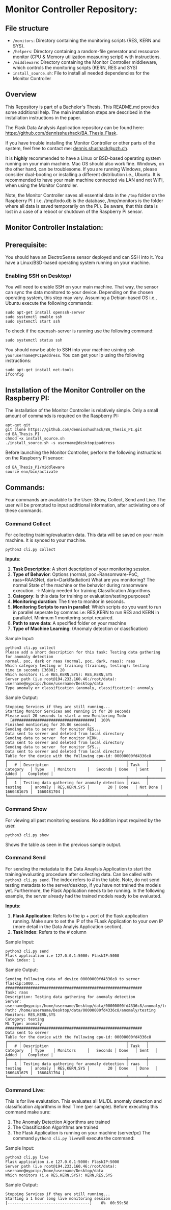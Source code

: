 # Monitor Controller Repository:

##  File structure 
* `/monitors`: Directory containing the monitoring scripts (RES, KERN and SYS).
* `/helpers`: Directory containing a random-file generator and ressource monitor (CPU & Memory utilization measuring script) with instructions.
* `/middleware`: Directory containing the Monitor Controller middleware, which controls the monitoring scripts (KERN, RES and SYS)
* `install_source.sh`: File to install all needed dependencies for the Monitor Controller

## Overview
This Repository is part of a Bachelor's Thesis. This README.md provides some additional help. The main installation steps are described in the installation instructions in the paper.

The Flask Data Analysis Application repository can be found here: https://github.com/dennisshushack/BA_Thesis_Flask.

If you have trouble installing the Monitor Controller or other parts of the system, feel free to contact me: dennis.shushack@uzh.ch.

It is **highly** recommended to have a Linux or BSD-based operating system running on your main machine. Mac OS should also work fine.
Windows, on the other hand, can be troublesome. If you are running Windows, please consider dual-booting or installing a different distribution i.e., Ubuntu. It is recommended to have your main machine connected via LAN and not WIFI, when using the Monitor Controller.

Note, the Monitor Controller saves all essential data in the `/tmp` folder on the Raspberry PI ( i.e. /tmp/todo.db is the database,  /tmp/monitors is the folder where all data is saved temporarily on the PI.). Be aware, that this data is lost in a case of a reboot or shutdown of the Raspberry Pi sensor. 

## Monitor Controller Instalation:

## Prerequisite:
You should have an ElectroSense sensor deployed and can SSH into it. 
You have a Linux/BSD-based operating system running on your machine.

### Enabling SSH on Desktop/
You will need to enable SSH on your main machine. That way, the sensor can sync the data monitored to your device. Depending on the chosen operating system, this step may vary. Assuming a Debian-based OS i.e., Ubuntu execute the following commands:
```
sudo apt-get install openssh-server
sudo systemctl enable ssh
sudo systemctl start ssh
```

To check if the openssh-server is running use the following command:
```
sudo systemctl status ssh
```
You should now be able to SSH into your machine usining `ssh yourusername@PCIpAddress`. You can get your ip using the following instructions:
```
sudo apt-get install net-tools
ifconfig
```

## Installation of the Monitor Controller on the Raspberry PI:
The installation of the Monitor Controller is relatively simple. Only a small amount of commands is required on the Raspberry PI:

```
apt-get git
git clone https://github.com/dennisshushack/BA_Thesis_PI.git
cd BA_Thesis_PI
chmod +x install_source.sh
./install_source.sh -s username@desktopipaddress
```
Before launching the Monitor Controller, perform the following instructions on the Raspberry Pi sensor: 
```
cd BA_Thesis_PI/middleware
source env/bin/activate
```
## Commands:
Four commands are available to the User: Show, Collect, Send and Live.
The user will be prompted to input additional information, after activiating one of these commands. 

### Command Collect
For collecting training/evaluation data. This data will be saved on your main machine. It is synced to your machine.
```
python3 cli.py collect
```
  
**Inputs**:

1. **Task Description**: A short description of your monitoring session.
2. **Type of Behavior**: Options (normal, poc=Ransomware-PoC, raas=RAASNet, dark=DarkRadiation) What are you monitoring? The normal State of the machine or the behavior during ransomware execution. -> Mainly needed for training Classification Algorithms.
3. **Category**: Is this data for training or evaluation/testing purposes?
4. **Monitoring duration**: The time to monitor in seconds.
5. **Monitoring Scripts to run in parallel**:  Which scripts do you want to run in parallel seperate by commas i.e: RES,KERN to run RES and KERN in parallalel. Minimum 1 monitoring script required.
6. **Path to save data**: A specified folder on your machine
7. **Type of Machine Learning**: (Anomaly detection or classfication)

Sample Input:
```
python3 cli.py collect
Please add a short description for this task: Testing data gathering for anomaly detection
normal, poc, dark or raas (normal, poc, dark, raas): raas
Which category testing or training (training, testing): testing
time in seconds [3600]: 20
Which monitors (i.e RES,KERN,SYS): RES,KERN,SYS
Server path (i.e root@194.233.160.46:/root/data): username@mypcip:/home/username/Desktop/data
Type anomaly or classification (anomaly, classification): anomaly
```
Sample Output:
```
Stopping Services if they are still running...
Starting Monitor Services and running it for 20 seconds
Please wait 20 seconds to start a new Monitoring Todo
  [####################################]  100%          
Finished montioring for 20.06 seconds.
Sending data to server  for monitor RES...
Data sent to server and deleted from local directory
Sending data to server  for monitor KERN...
Data sent to server and deleted from local directory
Sending data to server  for monitor SYS...
Data sent to server and deleted from local directory
Table for the device with the following cpu-id: 00000000fd4336c8
╒═════╤══════════════════════════════════════════════╤════════╤════════════╤═════════╤══════════════╤═══════════╤════════╤══════════╤════════════╤═════════════╕
│   # │ Description                                  │ Task   │ Category   │ Type    │ Monitors     │   Seconds │ Done   │ Sent     │      Added │   Completed │
╞═════╪══════════════════════════════════════════════╪════════╪════════════╪═════════╪══════════════╪═══════════╪════════╪══════════╪════════════╪═════════════╡
│   1 │ Testing data gathering for anomaly detection │ raas   │ testing    │ anomaly │ RES,KERN,SYS │        20 │ Done   │ Not Done │ 1660481675 │  1660481704 │
╘═════╧══════════════════════════════════════════════╧════════╧════════════╧═════════╧══════════════╧═══════════╧════════╧══════════╧════════════╧═════════════╛
```

### Command Show
For viewing all past monitoring sessions. No addition input required by the user.
```
python3 cli.py show
```
Shows the table as seen in the previous sample output.


### Command Send
For sending the metadata to the Data Anaylsis Application to start the training/evaluating procedure after collecting data. Can be called with `python3 cli.py send`. The index refers to # in the table. Note, do not send testing metadata to the server/desktop, if you have not trained the models yet. Furthermore, the Flask Application needs to be running. In the following example, the server already had the trained models ready to be evaluated. 

**Inputs**:
1. **Flask Application**: Refers to the ip + port of the flask application running. Make sure to set the IP of the FLask Application to your own IP (more detail in the Data Analyis Application section).
2. **Task Index**: Refers to the # column

Sample Input:
```
python3 cli.py send
Flask application i.e 127.0.0.1:5000: FlaskIP:5000
Task index: 1
```

Sample Output:
```
Sending following data of device 00000000fd4336c8 to server flaskip:5000...
############################################################
Task: raas
Description: Testing data gathering for anomaly detection 
Server: username@mypcip:/home/username/Desktop/data/00000000fd4336c8/anomaly/testing/Testing_data_gathering_for_anomaly_detection_/raas
Path: /home/username/Desktop/data/00000000fd4336c8/anomaly/testing
Monitors: RES,KERN,SYS
Category: testing
ML Type: anomaly
############################################################
Data sent to server
Table for the device with the following cpu-id: 00000000fd4336c8
╒═════╤══════════════════════════════════════════════╤════════╤════════════╤═════════╤══════════════╤═══════════╤════════╤════════╤════════════╤═════════════╕
│   # │ Description                                  │ Task   │ Category   │ Type    │ Monitors     │   Seconds │ Done   │ Sent   │      Added │   Completed │
╞═════╪══════════════════════════════════════════════╪════════╪════════════╪═════════╪══════════════╪═══════════╪════════╪════════╪════════════╪═════════════╡
│   1 │ Testing data gathering for anomaly detection │ raas   │ testing    │ anomaly │ RES,KERN,SYS │        20 │ Done   │ Done   │ 1660481675 │  1660481704 │
╘═════╧══════════════════════════════════════════════╧════════╧════════════╧═════════╧══════════════╧═══════════╧════════╧════════╧════════════╧═════════════╛

```


### Command Live:
This is for live evalutation. This evaluates all ML/DL anomaly detection and classification algorithms in Real Time (per sample). Before executing this command make sure:
1. The Anomaly Detection Algorithms are trained
2. The Classification Algorithms are trained
3. The Flask Application is running on your machine (server/pc)
The command `python3 cli.py live`will execute the command:

Sample Input:
```
python3 cli.py live
Flask application i.e 127.0.0.1:5000: FlaskIP:5000
Server path (i.e root@194.233.160.46:/root/data): username@mypcip:/home/username/Desktop/data
Which monitors (i.e RES,KERN,SYS): KERN,RES,SYS
```

Sample Output:
```
Stopping Services if they are still running...
Starting a 1 hour long live monitoring session
[------------------------------------]    0%  00:59:58
```



